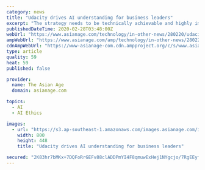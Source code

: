 ```yaml
---
category: news
title: "Udacity drives AI understanding for business leaders"
excerpt: "The strategy needs to be technically achievable and highly impactful on the business, based on the evaluation of various AI-enabled use cases. The course will also cover emerging areas such as accuracy, bias, and ethics. The distinguishing elements of Udacity’s courses are the emphasis on real-world projects, commercial content and case ..."
publishedDateTime: 2020-02-28T03:48:00Z
webUrl: "https://www.asianage.com/technology/in-other-news/280220/udacity-drives-ai-understanding-for-business-leaders.html"
ampWebUrl: "https://www.asianage.com/amp/technology/in-other-news/280220/udacity-drives-ai-understanding-for-business-leaders.html"
cdnAmpWebUrl: "https://www-asianage-com.cdn.ampproject.org/c/s/www.asianage.com/amp/technology/in-other-news/280220/udacity-drives-ai-understanding-for-business-leaders.html"
type: article
quality: 59
heat: 59
published: false

provider:
  name: The Asian Age
  domain: asianage.com

topics:
  - AI
  - AI Ethics

images:
  - url: "https://s3.ap-southeast-1.amazonaws.com/images.asianage.com/images/aa-Cover-bellf9eoni4ghtt1m8la3aaec1-20170920163736.Medi.jpeg"
    width: 800
    height: 448
    title: "Udacity drives AI understanding for business leaders"

secured: "2K83hr7bMKx+7DQFoRrGEFv88clADDPmYI4F8qmuwExHej1NYgcjo/7RgEEyfJeuwwdyMZEfIYed6k7sjsQYjw9c0/0G1rTxHvft750jSHzqgG3ZWiv1Iw35fZ7V2CWvyt6/fpdcbUjwRblOrjR1C8UpkxpnciNYFsWvKrUz0fPXElG4zSAWcOWJ8gNASddL/3a8ehgKFEnTY2FyEp3MN+LTHoBw6H7Ma+eroG+7bTTJ9hyiUp+4Cz6zKucsHN3F2YO8EkbYJ+mvdwkZHO8AlVWS+H7Kq9XEMR7KGSpLM3t5QMRbQ9veUcHoENG1daMt;8jOSnBPs3jojeCTtulHXKg=="
---
```


